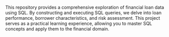 This repository provides a comprehensive exploration of financial loan data using SQL. By constructing and executing SQL queries, we delve into loan performance, borrower characteristics, and risk assessment. This project serves as a practical learning experience, allowing you to master SQL concepts and apply them to the financial domain.
